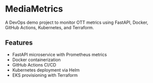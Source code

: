 # MediaMetrics

A DevOps demo project to monitor OTT metrics using FastAPI, Docker, GitHub Actions, Kubernetes, and Terraform.

## Features
- FastAPI microservice with Prometheus metrics
- Docker containerization
- GitHub Actions CI/CD
- Kubernetes deployment via Helm
- EKS provisioning with Terraform

